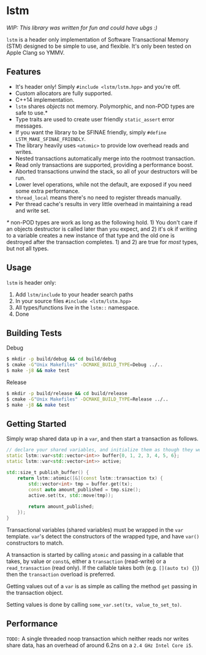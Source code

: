 # lstm

*WIP: This library was written for fun and could have ubgs :)*

`lstm` is a header only implementation of Software Transactional Memory (STM) designed to be simple to use, and flexible. It's only been tested on Apple Clang so YMMV.

## Features

- It's header only! Simply `#include <lstm/lstm.hpp>` and you're off.
- Custom allocators are fully supported.
- C++14 implementation.
- `lstm` shares _objects_ not memory. Polymorphic, and non-POD types are safe to use.*
- Type traits are used to create user friendly `static_assert` error messages.
- If you want the library to be SFINAE friendly, simply `#define LSTM_MAKE_SFINAE_FRIENDLY`.
- The library heavily uses `<atomic>` to provide low overhead reads and writes.
- Nested transactions automatically merge into the rootmost transaction.
- Read only transactions are supported, providing a performance boost.
- Aborted transactions unwind the stack, so all of your destructors will be run.
- Lower level operations, while not the default, are exposed if you need some extra performance.
- `thread_local` means there's no need to register threads manually.
- Per thread cache's results in very little overhead in maintaining a read and write set.

_*_ non-POD types are work as long as the following hold. 1) You don't care if an objects destructor is called later than you expect, and 2) it's ok if writing to a variable creates a new instance of that type and the old one is destroyed after the transaction completes. 1) and 2) are true for _most_ types, but not all types.

## Usage

`lstm` is header only:

1. Add `lstm/include` to your header search paths
2. In your source files `#include <lstm/lstm.hpp>`
3. All types/functions live in the `lstm::` namespace.
4. Done

## Building Tests

Debug
```sh
$ mkdir -p build/debug && cd build/debug
$ cmake -G"Unix Makefiles" -DCMAKE_BUILD_TYPE=Debug ../..
$ make -j8 && make test
```

Release
```sh
$ mkdir -p build/release && cd build/release
$ cmake -G"Unix Makefiles" -DCMAKE_BUILD_TYPE=Release ../..
$ make -j8 && make test
```

## Getting Started

Simply wrap shared data up in a `var`, and then start a transaction as follows.

```cpp
// declare your shared variables, and initialize them as though they weren't wrapped by an lstm::var
static lstm::var<std::vector<int>> buffer{0, 1, 2, 3, 4, 5, 6};
static lstm::var<std::vector<int>> active;

std::size_t publish_buffer() {
    return lstm::atomic([&](const lstm::transaction tx) {
        std::vector<int> tmp = buffer.get(tx);
        const auto amount_published = tmp.size();
        active.set(tx, std::move(tmp));
        
        return amount_published;
    });
}
```

Transactional variables (shared variables) must be wrapped in the `var` template. `var`'s detect the constructors of the wrapped type, and have `var()` constructors to match.

A transaction is started by calling `atomic` and passing in a callable that takes, by value or `const&`, either a `transaction` (read-write) or a `read_transaction` (read only). If the callable takes both (e.g. `[](auto tx) {}`) then the `transaction` overload is preferred.

Getting values out of a `var` is as simple as calling the method `get` passing in the transaction object.

Setting values is done by calling `some_var.set(tx, value_to_set_to)`.

## Performance
`TODO:`
A single threaded noop transaction which neither reads nor writes share data, has an overhead of around 6.2ns on a `2.4 GHz Intel Core i5`.
